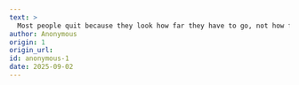 ```yaml
---
text: >
  Most people quit because they look how far they have to go, not how far they have come.
author: Anonymous
origin: 1
origin_url:
id: anonymous-1
date: 2025-09-02 
---
```

